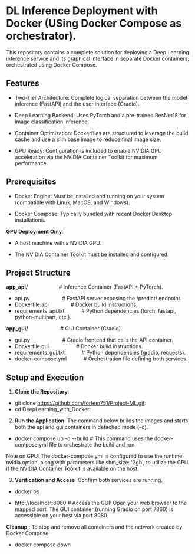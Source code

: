 # DL Inference Deployment with Docker (USing Docker Compose as orchestrator).

This repository contains a complete solution for deploying a Deep Learning inference service and its graphical interface in separate Docker containers, orchestrated using Docker Compose.

## Features

- Two-Tier Architecture: Complete logical separation between the model inference (FastAPI) and the user interface (Gradio).

- Deep Learning Backend: Uses PyTorch and a pre-trained ResNet18 for image classification inference.

- Container Optimization: Dockerfiles are structured to leverage the build cache and use a slim base image to reduce final image size.

- GPU Ready: Configuration is included to enable NVIDIA GPU acceleration via the NVIDIA Container Toolkit for maximum performance.

## Prerequisites

- Docker Engine: Must be installed and running on your system (compatible with Linux, MacOS, and Windows).

- Docker Compose: Typically bundled with recent Docker Desktop installations.

**GPU Deployment Only**:

- A host machine with a NVIDIA GPU.

- The NVIDIA Container Toolkit must be installed and configured.

## Project Structure

**app_api/**&emsp;&emsp;&emsp;&emsp;&emsp;&emsp;# Inference Container (FastAPI + PyTorch).
- api.py&emsp;&emsp;&emsp;&emsp;&emsp;&emsp;                       # FastAPI server exposing the /predict/ endpoint.
- Dockerfile.api&emsp;&emsp;&emsp;&emsp;               # Docker build instructions.
- requirements_api.txt&emsp;&emsp;&emsp;         # Python dependencies (torch, fastapi, python-multipart, etc.).

**app_gui/**&emsp;&emsp;&emsp;&emsp;&emsp;&emsp;                   # GUI Container (Gradio).
- gui.py&emsp;&emsp;&emsp;&emsp;&emsp;&emsp;                       # Gradio frontend that calls the API container.
- Dockerfile.gui&emsp;&emsp;&emsp;&emsp;&emsp;               # Docker build instructions.
- requirements_gui.txt&emsp;&emsp;&emsp;         # Python dependencies (gradio, requests).
- docker-compose.yml&emsp;&emsp;&emsp;           # Orchestration file defining both services.

## Setup and Execution
1. **Clone the Repository**.

- git clone https://github.com/fortem751/Project-ML.git:
- cd DeepLearning_with_Docker:

2. **Run the Application**.
The command below builds the images and starts both the api and gui containers in detached mode (-d).

- docker compose up -d --build # This command uses the docker-compose.yml file to orchestrate the build and run

Note on GPU: The docker-compose.yml is configured to use the runtime: nvidia option, along with parameters like shm_size: '2gb', to utilize the GPU if the NVIDIA Container Toolkit is available on the host.

3. **Verification and Access** :Confirm both services are running.

- docker ps

- http://localhost:8080 # Access the GUI: Open your web browser to the mapped port. The GUI container (running Gradio on port 7860) is accessible on your host via port 8080.

**Cleanup** : To stop and remove all containers and the network created by Docker Compose:

- docker compose down